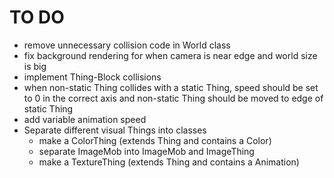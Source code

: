 TO DO
=====

* remove unnecessary collision code in World class
* fix background rendering for when camera is near edge and world size is big
* implement Thing-Block collisions
* when non-static Thing collides with a static Thing, speed should be set to 0 in the correct axis and non-static Thing should be moved to edge of static Thing
* add variable animation speed
* Separate different visual Things into classes
  * make a ColorThing (extends Thing and contains a Color)
  * separate ImageMob into ImageMob and ImageThing
  * make a TextureThing (extends Thing and contains a Animation)
